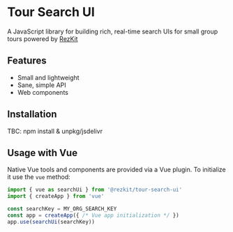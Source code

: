 Tour Search UI
==============

A JavaScript library for building rich, real-time search UIs for
small group tours powered by [RezKit](https://rezkit.app)


Features
--------

* Small and lightweight
* Sane, simple API
* Web components


Installation
------------

TBC: npm install & unpkg/jsdelivr


Usage with Vue
--------------

Native Vue tools and components are provided via a Vue plugin. To initialize it use the `vue` method:

```javascript
import { vue as searchUi } from '@rezkit/tour-search-ui'
import { createApp } from 'vue'

const searchKey = MY_ORG_SEARCH_KEY
const app = createApp({ /* Vue app initialization */ })
app.use(searchUi(searchKey))
```
